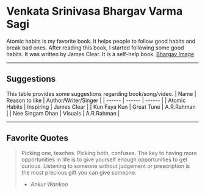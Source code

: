 # Venkata Srinivasa Bhargav Varma Sagi
Atomic habits is my favorite book. It helps people to follow good habits and break bad ones. After reading this book, I started following some good habits. It was written by James Clear. It is a self-help book.
[Bhargav Image](./bhargav_mumbai.jpg)

---
## Suggestions
This table provides some suggestions regarding book/song/video.
| Name | Reason to like | Author/Writer/Singer |
| ------ | ------ | ------ |
| Atomic Habits | Inspiring | James Clear |
| Kun Faya Kun | Great Tune | A.R.Rahman |
| Nee Singam Dhan | Visuals | A.R.Rahman |

---
## Favorite Quotes
>Picking one, teaches. Picking both, confuses.
>The key to having more opportunities in life is to give yourself enough opportunities to get curious.
>Listening to someone without judgement or prescription is the most precious gift you can give someone.
>- *Ankur Warikoo*


